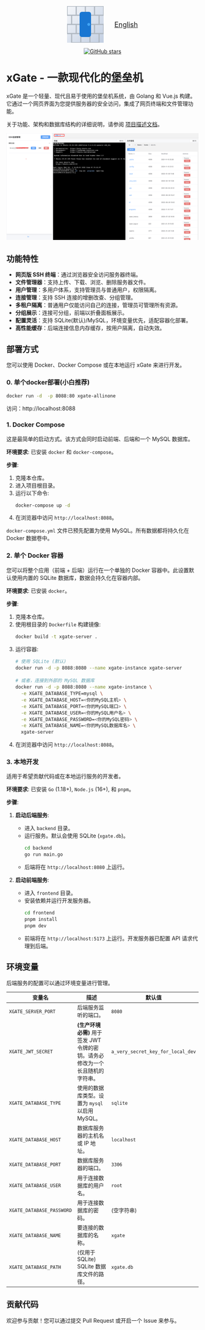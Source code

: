 <!-- xGate Logo + English Readme Link -->
<p align="center">
  <img src="frontend/public/xgate.svg" alt="xGate Logo" width="96" height="96" style="vertical-align:middle;">
  <a href="./readme_en.md" style="margin-left:24px; vertical-align:middle; font-size:18px;">English</a>
</p>

<p align="center">
  <a href="https://github.com/ipowerink/xgate-allinone/stargazers">
    <img src="https://img.shields.io/github/stars/ipowerink/xgate-allinone?style=social" alt="GitHub stars" />
  </a>
</p>

# xGate - 一款现代化的堡垒机

xGate 是一个轻量、现代且易于使用的堡垒机系统，由 Golang 和 Vue.js 构建。它通过一个网页界面为您提供服务器的安全访问，集成了网页终端和文件管理功能。

关于功能、架构和数据库结构的详细说明，请参阅 [项目描述文档](./doc/description.md)。

![示例](./doc/img/feature.png)

## 功能特性

- **网页版 SSH 终端**：通过浏览器安全访问服务器终端。
- **文件管理器**：支持上传、下载、浏览、删除服务器文件。
- **用户管理**：多用户体系，支持管理员与普通用户，权限隔离。
- **连接管理**：支持 SSH 连接的增删改查、分组管理。
- **多租户隔离**：普通用户仅能访问自己的连接，管理员可管理所有资源。
- **分组展示**：连接可分组，前端以折叠面板展示。
- **配置灵活**：支持 SQLite(默认)/MySQL，环境变量优先，适配容器化部署。
- **高性能缓存**：后端连接信息内存缓存，按用户隔离，自动失效。


## 部署方式

您可以使用 Docker、Docker Compose 或在本地运行 xGate 来进行开发。

### 0. 单个docker部署(小白推荐)
``` bash
docker run -d  -p 8088:80 xgate-allinone
```
访问：http://localhost:8088


### 1. Docker Compose 

这是最简单的启动方式。该方式会同时启动前端、后端和一个 MySQL 数据库。

**环境要求**: 已安装 `docker` 和 `docker-compose`。

**步骤**:
1. 克隆本仓库。
2. 进入项目根目录。
3. 运行以下命令:
   ```bash
   docker-compose up -d
   ```
4. 在浏览器中访问 `http://localhost:8088`。

`docker-compose.yml` 文件已预先配置为使用 MySQL。所有数据都将持久化在 Docker 数据卷中。

### 2. 单个 Docker 容器

您可以将整个应用（前端 + 后端）运行在一个单独的 Docker 容器中。此设置默认使用内置的 SQLite 数据库，数据会持久化在容器内部。

**环境要求**: 已安装 `docker`。

**步骤**:
1. 克隆本仓库。
2. 使用根目录的 `Dockerfile` 构建镜像:
   ```bash
   docker build -t xgate-server .
   ```
3. 运行容器:
   ```bash
   # 使用 SQLite (默认)
   docker run -d -p 8088:8080 --name xgate-instance xgate-server

   # 或者，连接到外部的 MySQL 数据库
   docker run -d -p 8088:8080 --name xgate-instance \
     -e XGATE_DATABASE_TYPE=mysql \
     -e XGATE_DATABASE_HOST=<你的MySQL主机> \
     -e XGATE_DATABASE_PORT=<你的MySQL端口> \
     -e XGATE_DATABASE_USER=<你的MySQL用户名> \
     -e XGATE_DATABASE_PASSWORD=<你的MySQL密码> \
     -e XGATE_DATABASE_NAME=<你的MySQL数据库名> \
     xgate-server
   ```
4. 在浏览器中访问 `http://localhost:8088`。

### 3. 本地开发

适用于希望贡献代码或在本地运行服务的开发者。

**环境要求**: 已安装 `Go` (1.18+), `Node.js` (16+), 和 `pnpm`。

**步骤**:
1. **启动后端服务**:
   - 进入 `backend` 目录。
   - 运行服务。默认会使用 SQLite (`xgate.db`)。
     ```bash
     cd backend
     go run main.go
     ```
   - 后端将在 `http://localhost:8080` 上运行。

2. **启动前端服务**:
   - 进入 `frontend` 目录。
   - 安装依赖并运行开发服务器。
     ```bash
     cd frontend
     pnpm install
     pnpm dev
     ```
   - 前端将在 `http://localhost:5173` 上运行。开发服务器已配置 API 请求代理到后端。

## 环境变量

后端服务的配置可以通过环境变量进行管理。

| 变量名                   | 描述                                                                | 默认值                             |
| ------------------------ | ------------------------------------------------------------------- | ---------------------------------- |
| `XGATE_SERVER_PORT`       | 后端服务监听的端口。                                                | `8080`                             |
| `XGATE_JWT_SECRET`        | **(生产环境必需)** 用于签发 JWT 令牌的密钥。请务必修改为一个长且随机的字符串。 | `a_very_secret_key_for_local_dev`  |
| `XGATE_DATABASE_TYPE`     | 使用的数据库类型。设置为 `mysql` 以启用 MySQL。                     | `sqlite`                           |
| `XGATE_DATABASE_HOST`     | 数据库服务器的主机名或 IP 地址。                                    | `localhost`                        |
| `XGATE_DATABASE_PORT`     | 数据库服务器的端口。                                                | `3306`                             |
| `XGATE_DATABASE_USER`     | 用于连接数据库的用户名。                                            | `root`                             |
| `XGATE_DATABASE_PASSWORD` | 用于连接数据库的密码。                                              | (空字符串)                         |
| `XGATE_DATABASE_NAME`     | 要连接的数据库的名称。                                              | `xgate`                             |
| `XGATE_DATABASE_PATH`     | (仅用于 SQLite) SQLite 数据库文件的路径。                           | `xgate.db`                          |

## 贡献代码

欢迎参与贡献！您可以通过提交 Pull Request 或开启一个 Issue 来参与。 